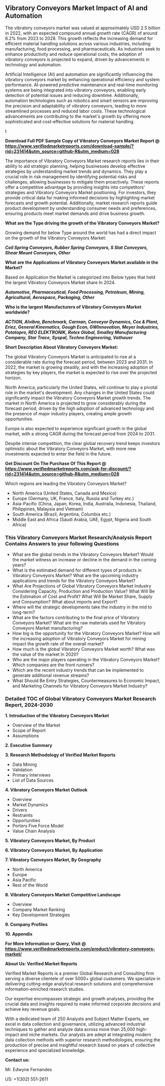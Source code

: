 <h2>Vibratory Conveyors Market Impact of AI and Automation</h2><p>The vibratory conveyors market was valued at approximately USD 2.5 billion in 2022, with an expected compound annual growth rate (CAGR) of around 6.2% from 2023 to 2028. This growth reflects the increasing demand for efficient material handling solutions across various industries, including manufacturing, food processing, and pharmaceuticals. As industries seek to enhance productivity and reduce operational costs, the adoption of vibratory conveyors is projected to expand, driven by advancements in technology and automation.</p><p>Artificial Intelligence (AI) and automation are significantly influencing the vibratory conveyors market by enhancing operational efficiency and system performance. AI-powered predictive maintenance and real-time monitoring systems are being integrated into vibratory conveyors, enabling early detection of potential issues and reducing downtime. Additionally, automation technologies such as robotics and smart sensors are improving the precision and adaptability of vibratory conveyors, leading to more streamlined processes and reduced labor costs. These technological advancements are contributing to the market's growth by offering more sophisticated and cost-effective solutions for material handling.</p>t</p><p id="" class=""><strong>Download Full PDF Sample Copy of Vibratory Conveyors Market Report @ <a href="https://www.verifiedmarketreports.com/download-sample/?rid=231414&utm_source=github-R&utm_medium=028" target="_blank">https://www.verifiedmarketreports.com/download-sample/?rid=231414&utm_source=github-R&utm_medium=028</a></strong></p><p>The importance of&nbsp;Vibratory Conveyors Market research reports lies in their ability to aid strategic planning, helping businesses develop effective strategies by understanding market trends and dynamics. They play a crucial role in risk management by identifying potential risks and challenges, allowing businesses to mitigate them proactively. These reports offer a competitive advantage by providing insights into competitors' strategies and Vibratory Conveyors Market positioning. For investors, they provide critical data for making informed decisions by highlighting market forecasts and growth potential. Additionally, market research reports guide product development by understanding consumer needs and preferences, ensuring products meet market demands and drive business growth.</p><p><strong>What are the&nbsp;Type driving the growth of the Vibratory Conveyors Market?</strong></p><p id="" class="">Growing demand for below Type around the world has had a direct impact on the growth of the Vibratory Conveyors Market:</p><em><strong>Coil Spring Conveyors, Rubber Spring Conveyors, S Slat Conveyors, Shear Mount Conveyors, Other</strong></em></p><strong>What are the&nbsp;Applications&nbsp;of Vibratory Conveyors Market available in the Market?</strong></p><p id="" class="">Based on Application the Market is categorized into Below types that held the largest Vibratory Conveyors Market share In 2024.</p><em><strong>Automotive, Pharmaceutical, Food Processing, Petroleum, Mining, Agricultural, Aerospace, Packaging, Other</strong></em></p><strong>Who is the largest Manufacturers of Vibratory Conveyors Market worldwide?</strong></p><p><em><strong>ACTION, Alvibra, Benchmark, Carman, Conveyor Dynamics, Cox & Plant, Eriez, General Kinematics, Gough Econ, GWInnovation, Meyer Industries, Potatopro, REO ELEKTRONIK, Rotex Global, Smalley Manufacturing Company, Star Trace, Syspal, Techno Engineering, Vathauer</strong></em></p><p id="" class=""><strong>Short Description About Vibratory Conveyors Market:</strong></p><p>The global Vibratory Conveyors Market is anticipated to rise at a considerable rate during the forecast period, between 2023 and 2031. In 2022, the market is growing steadily, and with the increasing adoption of strategies by key players, the market is expected to rise over the projected horizon.</p><p>North America, particularly the United States, will continue to play a pivotal role in the market's development. Any changes in the United States could significantly impact the Vibratory Conveyors Market growth trends. The market in North America is projected to grow considerably during the forecast period, driven by the high adoption of advanced technology and the presence of major industry players, creating ample growth opportunities.</p><p>Europe is also expected to experience significant growth in the global market, with a strong CAGR during the forecast period from 2024 to 2031.</p><p>Despite intense competition, the clear global recovery trend keeps investors optimistic about the Vibratory Conveyors Market, with more new investments expected to enter the field in the future.</p><p id="" class=""><strong>Get Discount On The Purchase Of This Report @ <a href="https://www.verifiedmarketreports.com/ask-for-discount/?rid=231414&utm_source=github-R&utm_medium=028" target="_blank">https://www.verifiedmarketreports.com/ask-for-discount/?rid=231414&utm_source=github-R&utm_medium=028</a></strong></p>Which regions are leading the Vibratory Conveyors Market?</p><ul><li>North America (United States, Canada and Mexico)</li><li>Europe (Germany, UK, France, Italy, Russia and Turkey etc.)</li><li>Asia-Pacific (China, Japan, Korea, India, Australia, Indonesia, Thailand, Philippines, Malaysia and Vietnam)</li><li>South America (Brazil, Argentina, Columbia etc.)</li><li>Middle East and Africa (Saudi Arabia, UAE, Egypt, Nigeria and South Africa)</li></ul><h3 id="" class="">This Vibratory Conveyors Market Research/Analysis Report Contains Answers to your following Questions</h3><ul><li>What are the global trends in the Vibratory Conveyors Market? Would the market witness an increase or decline in the demand in the coming years?</li><li>What is the estimated demand for different types of products in Vibratory Conveyors Market? What are the upcoming industry applications and trends for the Vibratory Conveyors Market?</li><li>What Are Projections of Global Vibratory Conveyors Market Industry Considering Capacity, Production and Production Value? What Will Be the Estimation of Cost and Profit? What Will Be Market Share, Supply and Consumption? What about imports and Export?</li><li>Where will the strategic developments take the industry in the mid to long-term?</li><li>What are the factors contributing to the final price of Vibratory Conveyors Market? What are the raw materials used for Vibratory Conveyors Market manufacturing?</li><li>How big is the opportunity for the Vibratory Conveyors Market? How will the increasing adoption of Vibratory Conveyors Market for mining impact the growth rate of the overall market?</li><li>How much is the global Vibratory Conveyors Market worth? What was the value of the market In 2020?</li><li>Who are the major players operating in the Vibratory Conveyors Market? Which companies are the front runners?</li><li>Which are the recent industry trends that can be implemented to generate additional revenue streams?</li><li>What Should Be Entry Strategies, Countermeasures to Economic Impact, and Marketing Channels for Vibratory Conveyors Market Industry?</li></ul><h3 id="" class="">Detailed TOC of Global Vibratory Conveyors Market Research Report, 2024-2030</h3><p id="" class=""><strong>1. Introduction of the Vibratory Conveyors Market</strong></p><ul><li>Overview of the Market</li><li>Scope of Report</li><li>Assumptions</li></ul><p id="" class=""><strong>2. Executive Summary</strong></p><p id="" class=""><strong>3. Research Methodology of Verified Market Reports</strong></p><ul><li>Data Mining</li><li>Validation</li><li>Primary Interviews</li><li>List of Data Sources</li></ul><p id="" class=""><strong>4. Vibratory Conveyors Market Outlook</strong></p><ul><li>Overview</li><li>Market Dynamics</li><li>Drivers</li><li>Restraints</li><li>Opportunities</li><li>Porters Five Force Model</li><li>Value Chain Analysis</li></ul><p id="" class=""><strong>5. Vibratory Conveyors Market, By Product</strong></p><p id="" class=""><strong>6. Vibratory Conveyors Market, By Application</strong></p><p id="" class=""><strong>7. Vibratory Conveyors Market, By Geography</strong></p><ul><li>North America</li><li>Europe</li><li>Asia Pacific</li><li>Rest of the World</li></ul><p id="" class=""><strong>8. Vibratory Conveyors Market Competitive Landscape</strong></p><ul><li>Overview</li><li>Company Market Ranking</li><li>Key Development Strategies</li></ul><p id="" class=""><strong>9. Company Profiles</strong></p><p id="" class=""><strong>10. Appendix</strong></p><p id="" class=""><strong>For More Information or Query, Visit @ <a href="https://www.verifiedmarketreports.com/product/vibratory-conveyors-market/" target="_blank">https://www.verifiedmarketreports.com/product/vibratory-conveyors-market/</a></strong></p><p id="" class=""><strong>About Us: Verified Market Reports</strong></p><p id="" class="">Verified Market Reports is a premier Global Research and Consulting firm serving a diverse clientele of over 5000+ global customers. We specialize in delivering cutting-edge analytical research solutions and comprehensive information-enriched research studies.</p><p id="" class="">Our expertise encompasses strategic and growth analyses, providing the crucial data and insights required to make informed corporate decisions and achieve key revenue goals.</p><p id="" class="">With a dedicated team of 250 Analysts and Subject Matter Experts, we excel in data collection and governance, utilizing advanced industrial techniques to gather and analyze data across more than 25,000 high-impact and niche markets. Our analysts are adept at integrating modern data collection methods with superior research methodologies, ensuring the production of precise and insightful research based on years of collective experience and specialized knowledge.</p><p id="" class=""><strong>Contact us:</strong></p><p id="" class="">Mr. Edwyne Fernandes</p><p id="" class="">US: +1(302) 551-2611</p>